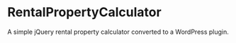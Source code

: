 # RentalPropertyCalculator
A simple jQuery rental property calculator converted to a WordPress plugin.
